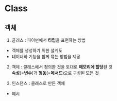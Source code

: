 # Class

## 객체

1. 클래스 : 파이썬에서 **타입**을 표현하는 방법
  - 객체를 생성하기 위한 설계도
  - 데이터와 기능을 함께 묶는 방법을 제공
 
2. 객체 : 클래스에서 정의한 것을 토대로 **메모리에 할당**된 것  
  **속성**(=**변수**)과 **행동**(=**메서드**)으로 구성된 모든 것

3. 인스턴스 : 클래스로 만든 객체

  - 예시
  


